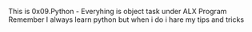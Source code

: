 This is 0x09.Python - Everyhing is object task under ALX Program
Remember I always  learn python but when i do i hare my tips and tricks
